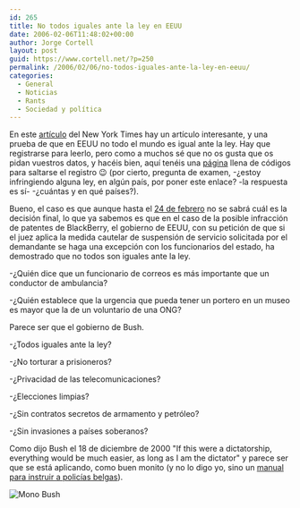```yaml
---
id: 265
title: No todos iguales ante la ley en EEUU
date: 2006-02-06T11:48:02+00:00
author: Jorge Cortell
layout: post
guid: https://www.cortell.net/?p=250
permalink: /2006/02/06/no-todos-iguales-ante-la-ley-en-eeuu/
categories:
  - General
  - Noticias
  - Rants
  - Sociedad y polí­tica
---
```

En este [artí­culo](https://www.nytimes.com/glogin?URI=https://www.nytimes.com/2005/12/03/technology/03blackberry.html&OQ=pagewantedQ3D1Q268hpib&OP=6b788ec4Q2FY46Q25YpeaZheeVQ2AYQ2AQ3FQ3FMYQ22Q2AYQ3F.YV6aoQ3BebePlYQ3F.Q25bKagQ256hhlioVLb) del New York Times hay un artí­culo interesante, y una prueba de que en EEUU no todo el mundo es igual ante la ley. Hay que registrarse para leerlo, pero como a muchos sé que no os gusta que os pidan vuestros datos, y hacéis bien, aquí­ tenéis una [página](https://www.bugmenot.com/view/www.nytimes.com) llena de códigos para saltarse el registro 😉 (por cierto, pregunta de examen, -¿estoy infringiendo alguna ley, en algún paí­s, por poner este enlace? -la respuesta es sí­- -¿cuántas y en qué paí­ses?).

Bueno, el caso es que aunque hasta el [24 de febrero](https://today.reuters.com/business/newsArticle.aspx?type=ousiv&storyID=2006-02-01T195657Z_01_WAT004767_RTRIDST_0_BUSINESSPRO-RIM-PATENT-DC.XML) no se sabrá cuál es la decisión final, lo que ya sabemos es que en el caso de la posible infracción de patentes de BlackBerry, el gobierno de EEUU, con su petición de que si el juez aplica la medida cautelar de suspensión de servicio solicitada por el demandante se haga una excepción con los funcionarios del estado, ha demostrado que no todos son iguales ante la ley.

-¿Quién dice que un funcionario de correos es más importante que un conductor de ambulancia?
  
-¿Quién establece que la urgencia que pueda tener un portero en un museo es mayor que la de un voluntario de una ONG?

Parece ser que el gobierno de Bush.

-¿Todos iguales ante la ley?
  
-¿No torturar a prisioneros?
  
-¿Privacidad de las telecomunicaciones?
  
-¿Elecciones limpias?
  
-¿Sin contratos secretos de armamento y petróleo?
  
-¿Sin invasiones a paí­ses soberanos?

Como dijo Bush el 18 de diciembre de 2000 "If this were a dictatorship, everything would be much easier, as long as I am the dictator" y parece ser que se está aplicando, como buen monito (y no lo digo yo, sino un [manual para instruir a policí­as belgas](https://weblogs.clarin.com/conexiones/archives/001680.html)).

![Mono Bush](https://www.clarin.com/diario/2005/03/31/um/mono.jpg)